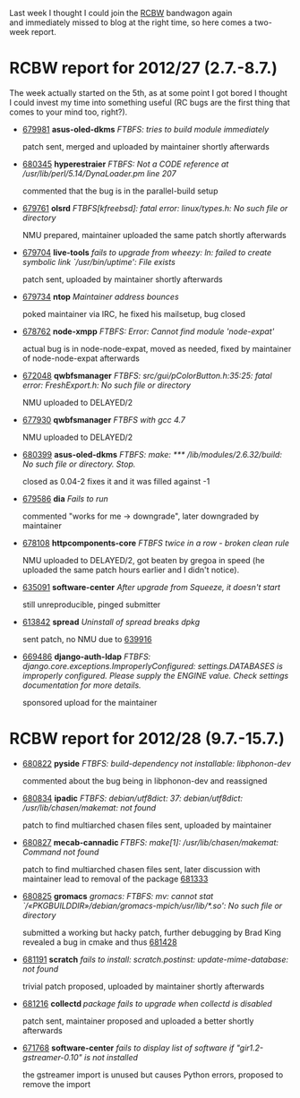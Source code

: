 <html><body><p>Last week I thought I could join the <a href="http://upsilon.cc/~zack/hacking/debian/rcbw/">RCBW</a> bandwagon again and immediately missed to blog at the right time, so here comes a two-week report.

</p><h1>RCBW report for 2012/27 (2.7.-8.7.)</h1>

The week actually started on the 5th, as at some point I got bored I thought I could invest my time into something useful (RC bugs are the first thing that comes to your mind too, right?).

<ul>

<li><a href="http://bugs.debian.org/679981">679981</a> <strong>asus-oled-dkms</strong> <em>FTBFS: tries to build module immediately</em>

patch sent, merged and uploaded by maintainer shortly afterwards</li>

<li><a href="http://bugs.debian.org/680345">680345</a> <strong>hyperestraier</strong> <em>FTBFS: Not a CODE reference at /usr/lib/perl/5.14/DynaLoader.pm line 207</em>

commented that the bug is in the parallel-build setup</li>

<li><a href="http://bugs.debian.org/679761">679761</a> <strong>olsrd</strong> <em>FTBFS[kfreebsd]: fatal error: linux/types.h: No such file or directory</em>

NMU prepared, maintainer uploaded the same patch shortly afterwards</li>

<li><a href="http://bugs.debian.org/679704">679704</a> <strong>live-tools</strong> <em>fails to upgrade from wheezy: ln: failed to create symbolic link `/usr/bin/uptime': File exists</em>

patch sent, uploaded by maintainer shortly afterwards</li>

<li><a href="http://bugs.debian.org/679734">679734</a> <strong>ntop</strong> <em>Maintainer address bounces</em>

poked maintainer via IRC, he fixed his mailsetup, bug closed</li>

<li><a href="http://bugs.debian.org/678762">678762</a> <strong>node-xmpp</strong> <em>FTBFS: Error: Cannot find module 'node-expat'</em>

actual bug is in node-node-expat, moved as needed, fixed by maintainer of node-node-expat afterwards</li>

<li><a href="http://bugs.debian.org/672048">672048</a> <strong>qwbfsmanager</strong> <em>FTBFS: src/gui/pColorButton.h:35:25: fatal error: FreshExport.h: No such file or directory</em>

NMU uploaded to DELAYED/2</li>

<li><a href="http://bugs.debian.org/677930">677930</a> <strong>qwbfsmanager</strong> <em>FTBFS with gcc 4.7</em>

NMU uploaded to DELAYED/2</li>

<li><a href="http://bugs.debian.org/680399">680399</a> <strong>asus-oled-dkms</strong> <em>FTBFS: make: *** /lib/modules/2.6.32/build: No such file or directory. Stop.</em>

closed as 0.04-2 fixes it and it was filled against -1</li>

<li><a href="http://bugs.debian.org/679586">679586</a> <strong>dia</strong> <em>Fails to run</em>

commented "works for me → downgrade", later downgraded by maintainer</li>

<li><a href="http://bugs.debian.org/678108">678108</a> <strong>httpcomponents-core</strong> <em>FTBFS twice in a row - broken clean rule</em>

NMU uploaded to DELAYED/2, got beaten by gregoa in speed (he uploaded the same patch hours earlier and I didn't notice).</li>

<li><a href="http://bugs.debian.org/635091">635091</a> <strong>software-center</strong> <em>After upgrade from Squeeze, it doesn't start</em>

still unreproducible, pinged submitter</li>

<li><a href="http://bugs.debian.org/613842">613842</a> <strong>spread</strong> <em>Uninstall of spread breaks dpkg</em>

sent patch, no NMU due to <a href="http://bugs.debian.org/639916">639916</a></li>

<li><a href="http://bugs.debian.org/669486">669486</a> <strong>django-auth-ldap</strong> <em>FTBFS: django.core.exceptions.ImproperlyConfigured: settings.DATABASES is improperly configured. Please supply the ENGINE value. Check settings documentation for more details.</em>

sponsored upload for the maintainer</li>

</ul>

<h1>RCBW report for 2012/28 (9.7.-15.7.)</h1>

<ul>

<li><a href="http://bugs.debian.org/680822">680822</a> <strong>pyside</strong> <em>FTBFS: build-dependency not installable: libphonon-dev</em>

commented about the bug being in libphonon-dev and reassigned</li>

<li><a href="http://bugs.debian.org/680834">680834</a> <strong>ipadic</strong> <em>FTBFS: debian/utf8dict: 37: debian/utf8dict: /usr/lib/chasen/makemat: not found</em>

patch to find multiarched chasen files sent, uploaded by maintainer</li>

<li><a href="http://bugs.debian.org/680827">680827</a> <strong>mecab-cannadic </strong><em>FTBFS: make[1]: /usr/lib/chasen/makemat: Command not found</em>

patch to find multiarched chasen files sent, later discussion with maintainer lead to removal of the package <a href="http://bugs.debian.org/681333">681333</a></li>

<li><a href="http://bugs.debian.org/680825">680825</a> <strong>gromacs</strong> <em>gromacs: FTBFS: mv: cannot stat `/«PKGBUILDDIR»/debian/gromacs-mpich/usr/lib/*.so': No such file or directory</em>

submitted a working but hacky patch, further debugging by Brad King revealed a bug in cmake and thus <a href="http://bugs.debian.org/681428">681428</a></li>

<li><a href="http://bugs.debian.org/681191">681191</a> <strong>scratch</strong> <em>fails to install: scratch.postinst: update-mime-database: not found</em>

trivial patch proposed, uploaded by maintainer shortly afterwards</li>

<li><a href="http://bugs.debian.org/681216">681216</a> <strong>collectd </strong><em>package fails to upgrade when collectd is disabled</em>

patch sent, maintainer proposed and uploaded a better shortly afterwards</li>

<li><a href="http://bugs.debian.org/671768">671768</a> <strong>software-center</strong> <em>fails to display list of software if "gir1.2-gstreamer-0.10" is not installed</em>

the gstreamer import is unused but causes Python errors, proposed to remove the import</li>

</ul></body></html>